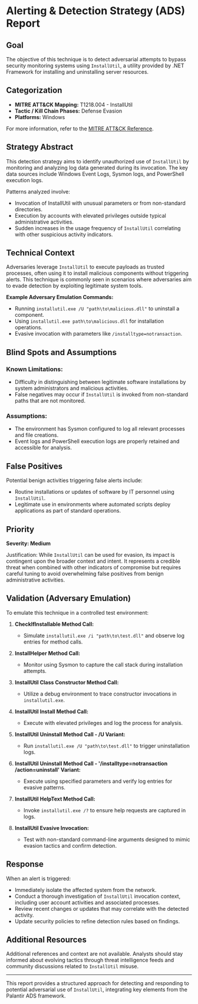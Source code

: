 # Alerting & Detection Strategy (ADS) Report

## Goal
The objective of this technique is to detect adversarial attempts to bypass security monitoring systems using `InstallUtil`, a utility provided by .NET Framework for installing and uninstalling server resources.

## Categorization
- **MITRE ATT&CK Mapping:** T1218.004 - InstallUtil
- **Tactic / Kill Chain Phases:** Defense Evasion
- **Platforms:** Windows

For more information, refer to the [MITRE ATT&CK Reference](https://attack.mitre.org/techniques/T1218/004).

## Strategy Abstract
This detection strategy aims to identify unauthorized use of `InstallUtil` by monitoring and analyzing log data generated during its invocation. The key data sources include Windows Event Logs, Sysmon logs, and PowerShell execution logs.

Patterns analyzed involve:
- Invocation of InstallUtil with unusual parameters or from non-standard directories.
- Execution by accounts with elevated privileges outside typical administrative activities.
- Sudden increases in the usage frequency of `InstallUtil` correlating with other suspicious activity indicators.

## Technical Context
Adversaries leverage `InstallUtil` to execute payloads as trusted processes, often using it to install malicious components without triggering alerts. This technique is commonly seen in scenarios where adversaries aim to evade detection by exploiting legitimate system tools.

**Example Adversary Emulation Commands:**
- Running `installutil.exe /U "path\to\malicious.dll"` to uninstall a component.
- Using `installutil.exe path\to\malicious.dll` for installation operations.
- Evasive invocation with parameters like `/installtype=notransaction`.

## Blind Spots and Assumptions
### Known Limitations:
- Difficulty in distinguishing between legitimate software installations by system administrators and malicious activities.
- False negatives may occur if `InstallUtil` is invoked from non-standard paths that are not monitored.

### Assumptions:
- The environment has Sysmon configured to log all relevant processes and file creations.
- Event logs and PowerShell execution logs are properly retained and accessible for analysis.

## False Positives
Potential benign activities triggering false alerts include:
- Routine installations or updates of software by IT personnel using `InstallUtil`.
- Legitimate use in environments where automated scripts deploy applications as part of standard operations.

## Priority
**Severity: Medium**

Justification: While `InstallUtil` can be used for evasion, its impact is contingent upon the broader context and intent. It represents a credible threat when combined with other indicators of compromise but requires careful tuning to avoid overwhelming false positives from benign administrative activities.

## Validation (Adversary Emulation)
To emulate this technique in a controlled test environment:

1. **CheckIfInstallable Method Call:**
   - Simulate `installutil.exe /i "path\to\test.dll"` and observe log entries for method calls.

2. **InstallHelper Method Call:**
   - Monitor using Sysmon to capture the call stack during installation attempts.

3. **InstallUtil Class Constructor Method Call:**
   - Utilize a debug environment to trace constructor invocations in `installutil.exe`.

4. **InstallUtil Install Method Call:**
   - Execute with elevated privileges and log the process for analysis.

5. **InstallUtil Uninstall Method Call - /U Variant:**
   - Run `installutil.exe /U "path\to\test.dll"` to trigger uninstallation logs.

6. **InstallUtil Uninstall Method Call - '/installtype=notransaction /action=uninstall' Variant:**
   - Execute using specified parameters and verify log entries for evasive patterns.

7. **InstallUtil HelpText Method Call:**
   - Invoke `installutil.exe /?` to ensure help requests are captured in logs.

8. **InstallUtil Evasive Invocation:**
   - Test with non-standard command-line arguments designed to mimic evasion tactics and confirm detection.

## Response
When an alert is triggered:
- Immediately isolate the affected system from the network.
- Conduct a thorough investigation of `InstallUtil` invocation context, including user account activities and associated processes.
- Review recent changes or updates that may correlate with the detected activity.
- Update security policies to refine detection rules based on findings.

## Additional Resources
Additional references and context are not available. Analysts should stay informed about evolving tactics through threat intelligence feeds and community discussions related to `InstallUtil` misuse.

---

This report provides a structured approach for detecting and responding to potential adversarial use of `InstallUtil`, integrating key elements from the Palantir ADS framework.